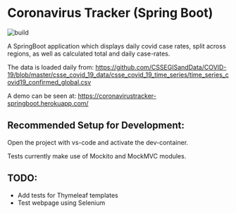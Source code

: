 # Coronavirus Tracker (Spring Boot)
![build](https://github.com/mushipeas/coronavirustracker/blob/master/.github/workflows/maven.yml/badge.svg)

A SpringBoot application which displays daily covid case rates, split across regions, as well as calculated total and daily case-rates.

The data is loaded daily from:
 https://github.com/CSSEGISandData/COVID-19/blob/master/csse_covid_19_data/csse_covid_19_time_series/time_series_covid19_confirmed_global.csv

A demo can be seen at:
https://coronavirustracker-springboot.herokuapp.com/


## Recommended Setup for Development:

Open the project with vs-code and activate the dev-container.

Tests currently make use of Mockito and MockMVC modules.

## TODO:

- Add tests for Thymeleaf templates
- Test webpage using Selenium
